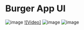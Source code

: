 # Burger App UI

![image](https://drive.google.com/uc?export=view&id=1pg2_2Qhk53TiIO0vKJJoluTwZAyiXcpt)
[![Video]](https://drive.google.com/file/d/14zM4m2FVe7zYoHVLWxtvpFMI1IYaqglL/view?usp=sharing)
![image](https://drive.google.com/uc?export=view&id=1gsVrdx9sOS1j2tsYZUgOB7eEGdA2cZFk)
![image](https://drive.google.com/uc?export=view&id=1H2Fzm8cbFl82YU4fJrQUIsp_Ftsf1T2v)
